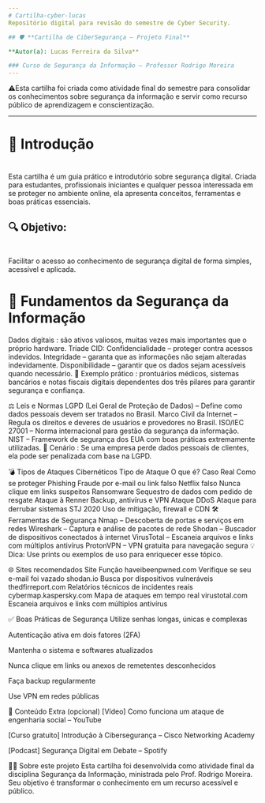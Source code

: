 ```yaml
---
# Cartilha-cyber-lucas
Repositório digital para revisão do semestre de Cyber Security.

## 🛡️ **Cartilha de CiberSegurança – Projeto Final**

**Autor(a): Lucas Ferreira da Silva**

### Curso de Segurança da Informação – Professor Rodrigo Moreira
---
```


⚠️Esta cartilha foi criada como atividade final do semestre para consolidar os conhecimentos sobre segurança da informação e servir como recurso público de aprendizagem e conscientização.

---

# 🔰 **Introdução**
#
Esta cartilha é um guia prático e introdutório sobre segurança digital. Criada para estudantes, profissionais iniciantes e qualquer pessoa interessada em se proteger no ambiente online, ela apresenta conceitos, ferramentas e boas práticas essenciais.

## 🔍 **Objetivo:** 
#
Facilitar o acesso ao conhecimento de segurança digital de forma simples, acessível e aplicada.

# 🔐 Fundamentos da Segurança da Informação
Dados digitais : são ativos valiosos, muitas vezes mais importantes que o próprio hardware.
Tríade CID:
Confidencialidade – proteger contra acessos indevidos.
Integridade – garanta que as informações não sejam alteradas indevidamente.
Disponibilidade – garantir que os dados sejam acessíveis quando necessário.
📌 Exemplo prático : prontuários médicos, sistemas bancários e notas fiscais digitais dependentes dos três pilares para garantir segurança e confiança.

⚖️ Leis e Normas
LGPD (Lei Geral de Proteção de Dados) – Define como dados pessoais devem ser tratados no Brasil.
Marco Civil da Internet – Regula os direitos e deveres de usuários e provedores no Brasil.
ISO/IEC 27001 – Norma internacional para gestão da segurança da informação.
NIST – Framework de segurança dos EUA com boas práticas extremamente utilizadas.
📌 Cenário : Se uma empresa perde dados pessoais de clientes, ela pode ser penalizada com base na LGPD.

💣 Tipos de Ataques Cibernéticos
Tipo de Ataque	O que é?	Caso Real	Como se proteger
Phishing	Fraude por e-mail ou link falso	Netflix falso	Nunca clique em links suspeitos
Ransomware	Sequestro de dados com pedido de resgate	Ataque à Renner	Backup, antivírus e VPN
Ataque DDoS	Ataque para derrubar sistemas	STJ 2020	Uso de mitigação, firewall e CDN
🛠️ Ferramentas de Segurança
Nmap – Descoberta de portas e serviços em redes
Wireshark – Captura e análise de pacotes de rede
Shodan – Buscador de dispositivos conectados à internet
VirusTotal – Escaneia arquivos e links com múltiplos antivírus
ProtonVPN – VPN gratuita para navegação segura
💡 Dica: Use prints ou exemplos de uso para enriquecer esse tópico.

🌐 Sites recomendados
Site Função haveibeenpwned.com Verifique se seu e-mail foi vazado shodan.io Busca por dispositivos vulneráveis ​​thedfirreport.com Relatórios técnicos de incidentes reais cybermap.kaspersky.com Mapa de ataques em tempo real virustotal.com Escaneia arquivos e links com múltiplos antivírus

✅ Boas Práticas de Segurança
Utilize senhas longas, únicas e complexas

Autenticação ativa em dois fatores (2FA)

Mantenha o sistema e softwares atualizados

Nunca clique em links ou anexos de remetentes desconhecidos

Faça backup regularmente

Use VPN em redes públicas

🎁 Conteúdo Extra (opcional)
[Vídeo] Como funciona um ataque de engenharia social – YouTube

[Curso gratuito] Introdução à Cibersegurança – Cisco Networking Academy

[Podcast] Segurança Digital em Debate – Spotify

👨‍🏫 Sobre este projeto
Esta cartilha foi desenvolvida como atividade final da disciplina Segurança da Informação, ministrada pelo Prof. Rodrigo Moreira. Seu objetivo é transformar o conhecimento em um recurso acessível e público.
